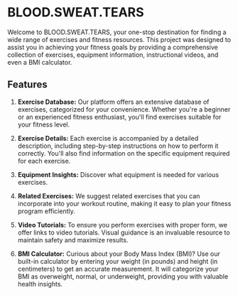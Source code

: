 # BLOOD.SWEAT.TEARS

Welcome to BLOOD.SWEAT.TEARS, your one-stop destination for finding a wide range of exercises and fitness resources. This project was designed to assist you in achieving your fitness goals by providing a comprehensive collection of exercises, equipment information, instructional videos, and even a BMI calculator.

## Features

1. **Exercise Database:** Our platform offers an extensive database of exercises, categorized for your convenience. Whether you're a beginner or an experienced fitness enthusiast, you'll find exercises suitable for your fitness level.

2. **Exercise Details:** Each exercise is accompanied by a detailed description, including step-by-step instructions on how to perform it correctly. You'll also find information on the specific equipment required for each exercise.

3. **Equipment Insights:** Discover what equipment is needed for various exercises. 

4. **Related Exercises:** We suggest related exercises that you can incorporate into your workout routine, making it easy to plan your fitness program efficiently.

5. **Video Tutorials:** To ensure you perform exercises with proper form, we offer links to video tutorials. Visual guidance is an invaluable resource to maintain safety and maximize results.

6. **BMI Calculator:** Curious about your Body Mass Index (BMI)? Use our built-in calculator by entering your weight (in pounds) and height (in centimeters) to get an accurate measurement. It will categorize your BMI as overweight, normal, or underweight, providing you with valuable health insights.

